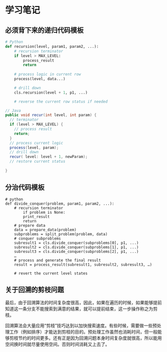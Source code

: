 # 学习笔记


## 必须背下来的递归代码模板

```python
# Python
def recursion(level, param1, param2, ...):
    # recursion terminator
    if level > MAX_LEVEL:
        process_result
        return
    
    # process logic in current row
    process(level, data...)

    # drill down
    cls.recursion(level + 1, p1, ...)

    # reverse the current row status if needed
```

```java
// Java
public void recur(int level, int param) { 
  // terminator 
  if (level > MAX_LEVEL) { 
    // process result 
    return; 
  }
  // process current logic 
  process(level, param); 
  // drill down 
  recur( level: level + 1, newParam); 
  // restore current status 
 
}
```

## 分治代码模板

```python3
# python
def divide_conquer(problem, param1, param2, ...):
    # recursion terminator
        if problem is None:
        print_result
        return
    # prepare data
    data = prepare_data(problem)
    subproblems = split_problem(problem, data)
    # conquer subproblems
    subresult1 = cls.divide_conquer(subproblems[0], p1, ...)
    subresult2 = cls.divide_conquer(subproblems[1], p1, ...) 
    subresult3 = cls.divide_conquer(subproblems[2], p1, ...)
    …
    # process and generate the final result 
    result = process_result(subresult1, subresult2, subresult3, …)
	
    # revert the current level states
```

## 关于回溯的剪枝问题

最后，由于回溯算法的时间复杂度很高，因此，如果在遍历的时候，如果能够提前知道这一条分支不能搜索到满意的结果，就可以提前结束，这一步操作称之为剪枝。



回溯算法会大量应用“剪枝”技巧达到以加快搜索速度。有些时候，需要做一些预处理工作（例如排序）才能达到剪枝的目的。预处理工作虽然也消耗时间，但一般能够剪枝节约的时间更多。还有正是因为回溯问题本身时间复杂度就很高，所以能用空间换时间就尽量使用空间。否则时间消耗又上去了。
